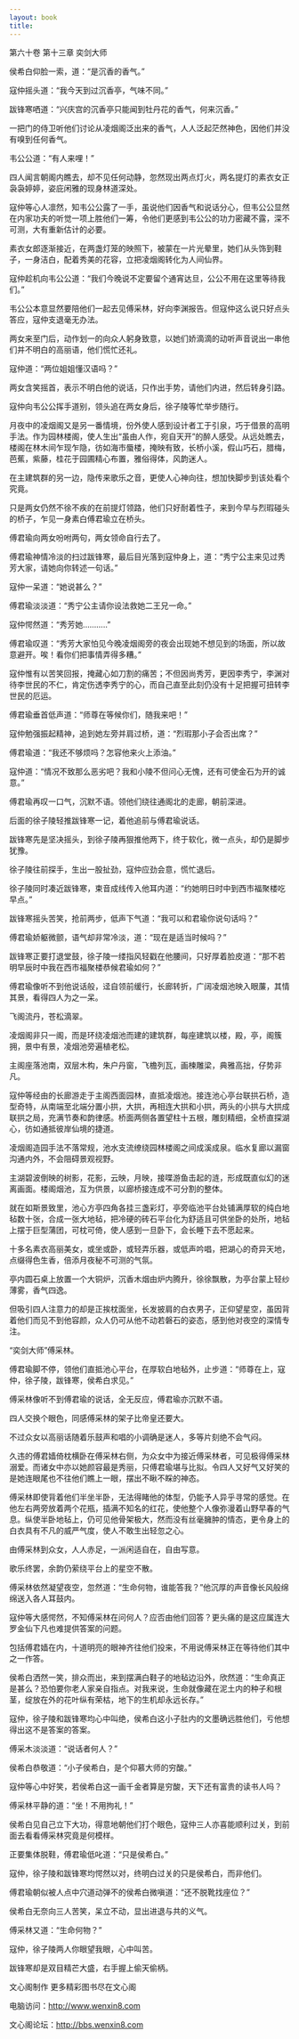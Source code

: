 ```yaml
---
layout: book
title:
---
```

第六十卷 第十三章 奕剑大师

侯希白仰脸一索，道：“是沉香的香气。”

寇仲摇头道：“我今天到过沉香亭，气味不同。”

跋锋寒哂道：“兴庆宫的沉香亭只能闻到牡丹花的香气，何来沉香。”

一把门的侍卫听他们讨论从凌烟阁泛出来的香气，人人泛起茫然神色，因他们并没有嗅到任何香气。

韦公公道：“有人来哩！”

四人闻言朝阁内瞧去，却不见任何动静，忽然现出两点灯火，两名提灯的素衣女正袅袅婷婷，姿庇闲雅的现身林道深处。

寇仲等心人凛然，知韦公公露了一手，虽说他们因香气和说话分心，但韦公公显然在内家功夫的听觉一项上胜他们一筹，令他们更感到韦公公的功力密藏不露，深不可测，大有重新估计的必要。

素衣女郎逐渐接近，在两盏灯笼的映照下，被蒙在一片光晕里，她们从头饰到鞋子，一身洁白，配着秀美的花容，立把凌烟阁转化为人间仙界。

寇仲趁机向韦公公道：“我们今晚说不定要留个通宵达旦，公公不用在这里等待我们。”

韦公公本意显然要陪他们一起去见傅采林，好向李渊报告。但寇仲这么说只好点头答应，寇仲支退毫无办法。

两女来至门后，动作划一的向众人躬身致意，以她们娇滴滴的动听声音说出一串他们并不明白的高丽语，他们慌忙还礼。

寇仲道：“两位姐姐懂汉语吗？”

两女含笑摇首，表示不明白他的说话，只作出手势，请他们内进，然后转身引路。

寇仲向韦公公挥手道别，领头追在两女身后，徐子陵等忙举步随行。

月夜中的凌烟阁又是另一番情境，份外使人感到设计者工于引泉，巧于借景的高明手法。作为园林楼阁，使人生出“虽由人作，宛自天开”的醉人感受。从远处瞧去，楼阁在林木间乍现乍隐，彷如海市蜃楼，掩映有致，长桥小溪，假山巧石，腊梅，芭蕉，紫藤，桂花于园圃精心布置，雅俗得体，风韵迷人。

在主建筑群的另一边，隐传来歌乐之音，更使人心神向往，想加快脚步到该处看个究竟。

只是两女仍然不徐不疾的在前提灯领路，他们只好耐着性子，来到今早与烈瑕碰头的桥子，乍见一身素白傅君瑜立在桥头。

傅君瑜向两女吩咐两句，两女领命自行去了。

傅君瑜神情冷淡的扫过跋锋寒，最后目光落到寇仲身上，道：“秀宁公主来见过秀芳大家，请她向你转述一句话。”

寇仲一呆道：“她说甚么？”

傅君瑜淡淡道：“秀宁公主请你设法救她二王兄一命。”

寇仲愕然道：“秀芳她………..”

傅君瑜叹道：“秀芳大家怕见今晚凌烟阁旁的夜会出现她不想见到的场面，所以故意避开。唉！看你们把事情弄得多糟。”

寇仲惟有以苦笑回报，掩藏心如刀割的痛苦；不但因尚秀芳，更因李秀宁，李渊对待李世民的不仁，肯定伤透李秀宁的心，而自己直至此刻仍没有十足把握可扭转李世民的厄运。

傅君瑜垂首低声道：“师尊在等候你们，随我来吧！”

寇仲勉强振起精神，追到她左旁并肩过桥，道：“烈瑕那小子会否出席？”

傅君瑜道：“我还不够烦吗？怎容他来火上添油。”

寇仲道：“情况不致那么恶劣吧？我和小陵不但问心无愧，还有可使金石为开的诚意。”

傅君瑜再叹一口气，沉默不语。领他们绕往通阁北的走廊，朝前深进。

后面的徐子陵轻推跋锋寒一记，着他追前与傅君瑜说话。

跋锋寒先是坚决摇头，到徐子陵再狠推他两下，终于软化，微一点头，却仍是脚步犹豫。

徐子陵往前探手，生出一股扯劲，寇仲应劲会意，慌忙退后。

徐子陵同时凑近跋锋寒，束音成线传入他耳内道：“约她明日时中到西市福聚楼吃早点。”

跋锋寒摇头苦笑，抢前两步，低声下气道：“我可以和君瑜你说句话吗？”

傅君瑜娇躯微颤，语气却非常冷淡，道：“现在是适当时候吗？”

跋锋寒正要打退堂鼓，徐子陵一缕指风轻戳在他腰间，只好厚着脸皮道：“那不若明早辰时中我在西市福聚楼恭候君瑜如何？”

傅君瑜像听不到他说话般，迳自领前缓行，长廊转折，广阔凌烟池映入眼薕，其情其景，看得四人为之一呆。

飞阁流丹，苍松滴翠。

凌烟阁非只一阁，而是环绕凌烟池而建的建筑群，每座建筑以楼，殿，亭，阁簇拥，景中有景，凌烟池旁遍植老松。

主阁座落池南，双层木构，朱户丹窗，飞檐列瓦，画楝雕梁，典雅高拙，仔势非凡。

寇仲等经由的长廊游走于主阁西面园林，直抵凌烟池。接连池心亭台联拱石桥，造型奇特，从南端至北端分置小拱，大拱，再相连大拱和小拱，两头的小拱与大拱成联拱之局，充满节奏和韵律感。桥面两侧各置望柱十五根，雕刻精细，全桥直探湖心，彷如通抵彼岸仙境的捷道。

凌烟阁造园手法不落常规，池水支流缭绕园林楼阁之间成溪成泉。临水复廊以漏窗沟通内外，不会阻碍景观视野。

主湖碧波倒映的树影，花影，云映，月映，接喋游鱼击起的涟，形成既直似幻的迷离画面。楼阁烟池，互为供景，以廊桥接连成不可分割的整体。

就在如斯景致里，池心方亭四角各挂三盏彩灯，亭旁临池平台处铺满厚软的纯白地毡数十张，合成一张大地毡，把冷硬的砖石平台化为舒适且可供坐卧的处所，地毡上摆于巨型蒲团，可枕可倚，使人感到一旦卧下，会长睡下去不愿起来。

十多名素衣高丽美女，或坐或卧，或轻弄乐器，或低声吟唱，把湖心的奇异天地，点缀得色生香，倍添月夜秘不可测的气氛。

亭内圆石桌上放置一个大铜炉，沉香木烟由炉内腾升，徐徐飘散，为亭台蒙上轻纱薄雾，香气四逸。

但吸引四人注意力的却是正挨枕面坐，长发披肩的白衣男子，正仰望星空，虽因背着他们而见不到他容颜，众人仍可从他不动若磐石的姿态，感到他对夜空的深情专注。

“奕剑大师”傅采林。

傅君瑜脚不停，领他们直抵池心平台，在厚软白地毡外，止步道：“师尊在上，寇仲，徐子陵，跋锋寒，侯希白求见。”

傅采林像听不到傅君瑜的说话，全无反应，傅君瑜亦沉默不语。

四人交换个眼色，同感傅采林的架子比帝皇还要大。

不过众女以高丽话随着乐鼓声和唱的小调确是迷人，多等片刻绝不会气闷。

久违的傅君嫱倚枕横卧在傅采林右侧，为众女中为接近傅采林者，可见极得傅采林溺爱。而诸女中亦以她颜容最是秀丽，只傅君瑜堪与比拟。令四人又好气又好笑的是她连眼尾也不往他们瞧上一眼，摆出不瞅不睬的神态。

傅采林即使背着他们半坐半卧，无法得睹他的体型，仍能予人异乎寻常的感觉。在他左右两旁放着两个花瓶，插满不知名的红花，使他整个人像弥漫着山野早春的气息。纵使半卧地毡上，仍可见他骨架极大，然而没有丝毫臃肿的情态，更令身上的白衣具有不凡的威严气度，使人不敢生出轻忽之心。

由傅采林到众女，人人赤足，一派闲适自在，自由写意。

歌乐终罢，余韵仍萦绕平台上的星空不散。

傅采林依然凝望夜空，忽然道：“生命何物，谁能答我？”他沉厚的声音像长风般绵绵送入各人耳鼓内。

寇仲等大感愕然，不知傅采林在问何人？应否由他们回答？更头痛的是这应属连大罗金仙下凡也难提供答案的问题。

包括傅君嫱在内，十道明亮的眼神齐往他们投来，不用说傅采林正在等待他们其中之一作答。

侯希白洒然一笑，排众而出，来到摆满白鞋子的地毡边沿外，欣然道：“生命真正是甚么？恐怕要你老人家亲自指点。对我来说，生命就像藏在泥土内的种子和根茎，绽放在外的花叶纵有荣枯，地下的生机却永远长存。”

寇仲，徐子陵和跋锋寒均心中叫绝，侯希白这小子肚内的文墨确远胜他们，亏他想得出这不是答案的答案。

傅采木淡淡道：“说话者何人？”

侯希白恭敬道：“小子侯希白，是个仰慕大师的穷酸。”

寇仲等心中好笑，若侯希白这一画千金者算是穷酸，天下还有富贵的读书人吗？

傅采林平静的道：“坐！不用拘礼！”

侯希白见自己立下大功，得意地朝他们打个眼色，寇仲三人亦喜能顺利过关，到前面去看看傅采林究竟是何模样。

正要集体脱鞋，傅君瑜低叱道：“只是侯希白。”

寇仲，徐子陵和跋锋寒均愕然以对，终明白过关的只是侯希白，而非他们。

傅君瑜朝似被人点中穴道动弹不的侯希白微嗔道：“还不脱靴找座位？”

侯希白无奈向三人苦笑，呆立不动，显出进退与共的义气。

傅采林又道：“生命何物？”

寇仲，徐子陵两人你眼望我眼，心中叫苦。

跋锋寒却是双目精芒大盛，右手握上偷天偷柄。

文心阁制作 更多精彩图书尽在文心阁

电脑访问：http://www.wenxin8.com

文心阁论坛：http://bbs.wenxin8.com